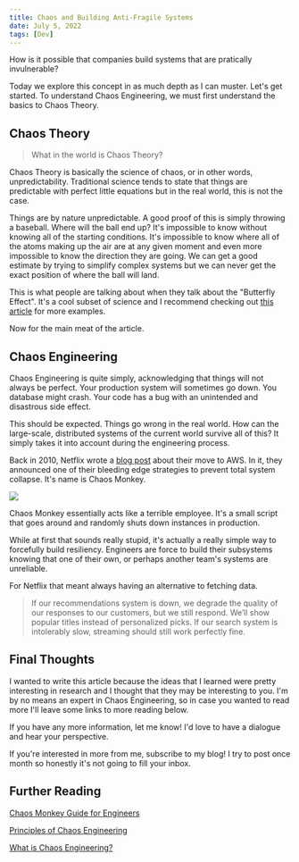 ```yaml
---
title: Chaos and Building Anti-Fragile Systems
date: July 5, 2022
tags: [Dev]
---
```

How is it possible that companies build systems that are pratically invulnerable?

Today we explore this concept in as much depth as I can muster. Let's get started. To understand Chaos Engineering, we must first understand the basics to Chaos Theory.

## Chaos Theory
> What in the world is Chaos Theory?

Chaos Theory is basically the science of chaos, or in other words, unpredictability. Traditional science tends to state that things are predictable with perfect little equations but in the real world, this is not the case.

Things are by nature unpredictable. A good proof of this is simply throwing a baseball. Where will the ball end up? It's impossible to know without knowing all of the starting conditions. It's impossible to know where all of the atoms making up the air are at any given moment and even more impossible to know the direction they are going. We can get a good estimate by trying to simplify complex systems but we can never get the exact position of where the ball will land.

This is what people are talking about when they talk about the "Butterfly Effect". It's a cool subset of science and I recommend checking out [this article](https://fractalfoundation.org/resources/what-is-chaos-theory/) for more examples.

Now for the main meat of the article.

## Chaos Engineering
Chaos Engineering is quite simply, acknowledging that things will not always be perfect. Your production system will sometimes go down. You database might crash. Your code has a bug with an unintended and disastrous side effect.

This should be expected. Things go wrong in the real world. How can the large-scale, distributed systems of the current world survive all of this? It simply takes it into account during the engineering process.

Back in 2010, Netflix wrote a [blog post](https://netflixtechblog.com/5-lessons-weve-learned-using-aws-1f2a28588e4c) about their move to AWS. In it, they announced one of their bleeding edge strategies to prevent total system collapse. It's name is Chaos Monkey.

![](/images/chaos_monkey.png)

Chaos Monkey essentially acts like a terrible employee. It's a small script that goes around and randomly shuts down instances in production.

While at first that sounds really stupid, it's actually a really simple way to forcefully build resiliency. Engineers are force to build their subsystems knowing that one of their own, or perhaps another team's systems are unreliable.

For Netflix that meant always having an alternative to fetching data. 

> If our recommendations system is down, we degrade the quality of our responses to our customers, but we still respond. We’ll show popular titles instead of personalized picks. If our search system is intolerably slow, streaming should still work perfectly fine.

## Final Thoughts
I wanted to write this article because the ideas that I learned were pretty interesting in research and I thought that they may be interesting to you. I'm by no means an expert in Chaos Engineering, so in case you wanted to read more I'll leave some links to more reading below.

If you have any more information, let me know! I'd love to have a dialogue and hear your perspective.

If you're interested in more from me, subscribe to my blog! I try to post once month so honestly it's not going to fill your inbox.

## Further Reading
[Chaos Monkey Guide for Engineers](https://www.gremlin.com/chaos-monkey/)

[Principles of Chaos Engineering](https://principlesofchaos.org)

[What is Chaos Engineering?](https://www.dynatrace.com/news/blog/what-is-chaos-engineering/)